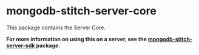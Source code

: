 # mongodb-stitch-server-core

This package contains the Server Core.

**For more information on using this on a server, see the [mongodb-stitch-server-sdk](https://www.npmjs.com/package/mongodb-stitch-server-sdk) package.**